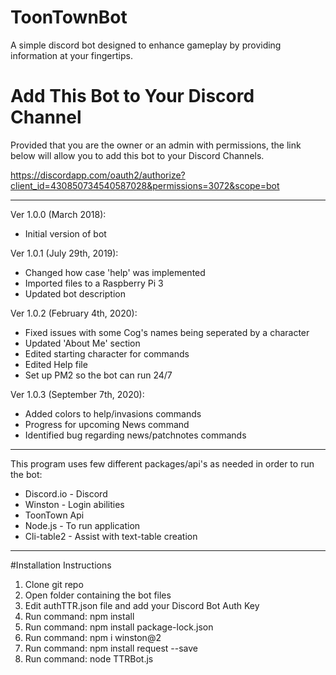 # ToonTownBot
A simple discord bot designed to enhance gameplay by providing information at your fingertips.

# Add This Bot to Your Discord Channel
Provided that you are the owner or an admin with permissions, the link below will allow you to 
add this bot to your Discord Channels.

https://discordapp.com/oauth2/authorize?client_id=430850734540587028&permissions=3072&scope=bot

----------------------------------------------------------------------------------------------
Ver 1.0.0 (March 2018):
  - Initial version of bot
  
Ver 1.0.1 (July 29th, 2019):
  - Changed how case 'help' was implemented
  - Imported files to a Raspberry Pi 3
  - Updated bot description
  
Ver 1.0.2 (February 4th, 2020):
  - Fixed issues with some Cog's names being seperated by a character
  - Updated 'About Me' section
  - Edited starting character for commands
  - Edited Help file
  - Set up PM2 so the bot can run 24/7
  
 Ver 1.0.3 (September 7th, 2020):
  - Added colors to help/invasions commands
  - Progress for upcoming News command
  - Identified bug regarding news/patchnotes commands
  
----------------------------------------------------------------------------------------------

This program uses few different packages/api's as needed in order to run the bot:
- Discord.io - Discord
- Winston - Login abilities
- ToonTown Api
- Node.js - To run application
- Cli-table2 - Assist with text-table creation

----------------------------------------------------------------------------------------------
#Installation Instructions

1. Clone git repo
2. Open folder containing the bot files
3. Edit authTTR.json file and add your Discord Bot Auth Key
4. Run command: npm install
5. Run command: npm install package-lock.json
6. Run command: npm i winston@2
7. Run command: npm install request --save
8. Run command: node TTRBot.js
